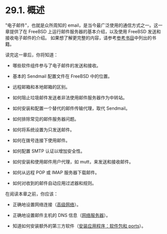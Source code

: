 # 29.1. 概述

"电子邮件"，也就是众所周知的 email，是当今最广泛使用的通信方式之一。这一章提供了在 FreeBSD 上运行邮件服务器的基本介绍，以及使用 FreeBSD 发送和接收电子邮件的介绍。 如果想了解更完整的内容，请参考[参考书目](https://docs.freebsd.org/en/books/handbook/bibliography/index.html#bibliography)中列出的书籍。

读完这一章后，你将知道：

 - 哪些软件组件参与了电子邮件的发送和接收。

 - 基本的 Sendmail 配置文件在 FreeBSD 中的位置。

 - 远程邮箱和本地邮箱的区别。

 - 如何阻止垃圾邮件发送者非法使用邮件服务器作为中转站。

 - 如何安装和配置一个替代的邮件传输代理，取代 Sendmail。

 - 如何排除常见的邮件服务器问题。

 - 如何将系统设置为只发送邮件。

 - 如何在拨号连接下使用邮件。

 - 如何配置 SMTP 认证以增加安全性。

 - 如何安装和使用邮件用户代理，如 mutt，来发送和接收邮件。

 - 如何从远程 POP 或 IMAP 服务器下载邮件。

 - 如何对收到的邮件自动应用过滤器和规则。

在阅读本章之前，你应该：

 - 正确地设置网络连接（[高级网络](https://docs.freebsd.org/en/books/handbook/advanced-networking/index.html#advanced-networking)）。

 - 正确地设置邮件主机的 DNS 信息（[网络服务器](https://docs.freebsd.org/en/books/handbook/network-servers/index.html#network-servers)）。

 - 知道如何安装额外的第三方软件（[安装应用程序：软件包和 ports](https://docs.freebsd.org/en/books/handbook/ports/index.html#ports)）。
